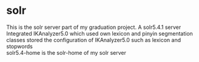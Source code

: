 # solr
This is the solr server part of my graduation project. A solr5.4.1 server Integrated IKAnalyzer5.0 which used own lexicon and pinyin segmentation<br>
classes stored the configuration of IKAnalyzer5.0 such as lexicon and stopwords<br>
solr5.4-home is the solr-home of my solr server
